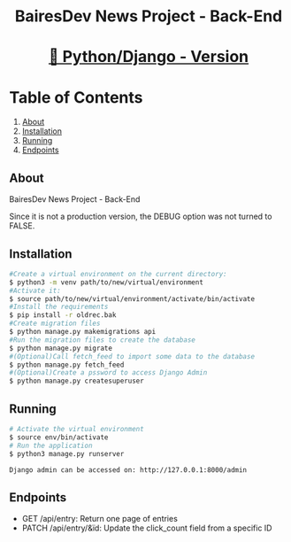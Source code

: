 <h1 align="center">BairesDev News Project - Back-End</h1>
<h1 align="center">
    <a href="https://www.djangoproject.com/">🔗 Python/Django - Version</a>
</h1>



# Table of Contents

1. [About](#about)
2. [Installation](#installation)
3. [Running](#running)
4. [Endpoints](#endpoints)


## About

BairesDev News Project - Back-End

Since it is not a production version, the DEBUG option was not turned to FALSE.

## Installation

```bash
#Create a virtual environment on the current directory:
$ python3 -m venv path/to/new/virtual/environment
#Activate it:
$ source path/to/new/virtual/environment/activate/bin/activate
#Install the requirements
$ pip install -r oldrec.bak
#Create migration files
$ python manage.py makemigrations api
#Run the migration files to create the database
$ python manage.py migrate
#(Optional)Call fetch_feed to import some data to the database
$ python manage.py fetch_feed
#(Optional)Create a pssword to access Django Admin
$ python manage.py createsuperuser
```

## Running

```bash
# Activate the virtual environment
$ source env/bin/activate
# Run the application
$ python3 manage.py runserver

Django admin can be accessed on: http://127.0.0.1:8000/admin
```

## Endpoints
- GET /api/entry:
Return one page of entries
- PATCH /api/entry/&ïd:
Update the click_count field from a specific ID 

